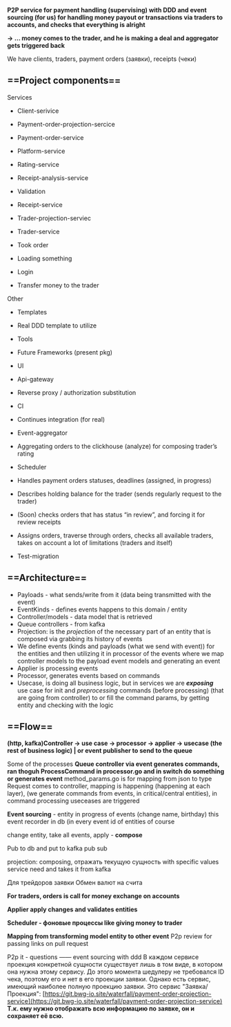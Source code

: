 **P2P service for payment handling (supervising) with DDD and event sourcing (for us) for handling money payout or transactions via traders to accounts, and checks that everything is alright** 

**-> … money comes to the trader, and he is making a deal and aggregator gets triggered back**

  
We have clients, traders, payment orders (заявки), receipts (чеки)

  

## ==**Project components**==

Services

- Client-serivice
- Payment-order-projection-sercice
- Payment-order-service
- Platform-service 
- Rating-service
- Receipt-analysis-service

- Validation

- Receipt-service
- Trader-projection-serviec
- Trader-service

- Took order
- Loading something
- Login
- Transfer money to the trader

  

Other

- Templates

- Real DDD template to utilize

- Tools

- Future Frameworks (present pkg)

- UI
- Api-gateway

- Reverse proxy / authorization substitution 

- CI

- Continues integration (for real)

- Event-aggregator

- Aggregating orders to the clickhouse (analyze) for composing trader’s rating 

- Scheduler

- Handles payment orders statuses, deadlines (assigned, in progress)
- Describes holding balance for the trader (sends regularly request to the trader)
- (Soon) checks orders that has status “in review”, and forcing it for review receipts
- Assigns orders, traverse through orders, checks all available traders, takes on account a lot of limitations (traders and itself) 

- Test-migration

  

  

  

## ==**Architecture**==

  

- Payloads - what sends/write from it (data being transmitted with the event)
- EventKinds - defines events happens to this domain / entity
- Controller/models - data model that is retrieved 
- Queue controllers - from kafka
- Projection: is the _projection_ of the necessary part of an entity that is composed via grabbing its history of events
- We define events (kinds and payloads (what we send with event)) for the entities and then utilizing it in processor of the events where we map controller models to the payload event models and generating an event
- Applier is processing events
- Processor, generates events based on commands
- Usecase, is doing all business logic, but in services we are **_exposing_** use case for init and _preprocessing_ commands (before processing) (that are going from controller) to or fill the command params, by getting entity and checking with the logic

  

  

## ==**Flow**==

  

**(http, kafka)Controller -> use case -> processor -> applier -> usecase (the rest of business logic) | or event publisher to send to the queue**

Some of the processes
**Queue controller via event generates commands, ran thoguh ProcessCommand in processor.go and in switch do something or generates event**
method_params.go is for mapping from json to type
Request comes to controller, mapping is happening (happening at each layer), (we generate commands from events, in critical/central entities), in command processing useceases are triggered

**Event sourcing** - entity in progress of events (change name, birthday) this event recorder in db (in every event id of entities of course  
  
change entity, take all events, apply - **compose**

  

Pub to db and put to kafka pub sub

  

projection: composing, отражать текущую сущность with specific values service need and takes it from kafka


Для трейдоров заявки Обмен валют на счита

**For traders, orders is call for money exchange on accounts**


**Applier apply changes and validates entities** 

**Scheduler - фоновые процессы like giving money to trader**


**Mapping from transforming model entity to other event**
P2p review for passing links on pull request

P2p it - questions
—— event sourcing with ddd
В каждом сервисе проекция конкретной сущности существует лишь в том виде, в котором она нужна этому сервису. До этого момента шедулеру не требовался ID чека, поэтому его и нет в его проекции заявки.
Однако есть сервис, имеющий наиболее полную проекцию заявки. Это сервис "Заявка/Проекция": [https://git.bwg-io.site/waterfall/payment-order-projection-service](https://git.bwg-io.site/waterfall/payment-order-projection-service) **Т.к. ему нужно отображать всю информацию по заявке, он и сохраняет её всю.**